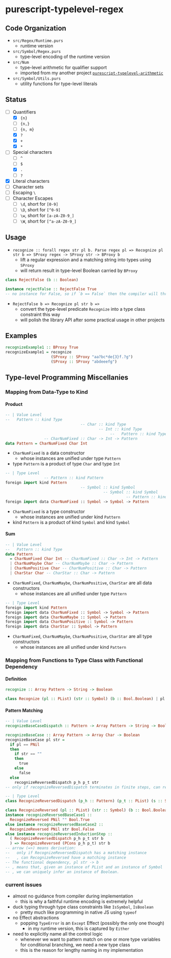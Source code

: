 # purescript-typelevel-regex

## Code Organization

- `src/Regex/Runtime.purs`
  - runtime version
- `src/Symbol/Regex.purs`
  - type-level encoding of the runtime version
- `src/Num`
  - type-level arithmetic for qualifier support
  - imported from my another project [`purescript-typelevel-arithmetic`](https://github.com/boygao1992/ADTplayground/tree/master/purescript_typelevel_arithmetic)
- `src/Symbol/Utils.purs`
  - utility functions for type-level literals

## Status

- [ ] Quantifiers
  - [x] `{n}`
  - [ ] `{n,}`
  - [ ] `{n, m}`
  - [x] `?`
  - [x] `+`
  - [x] `*`
- [ ] Special characters
  - [ ] `^`
  - [ ] `$`
  - [x] `.`
  - [ ] `?`
- [x] Literal characters
- [ ] Character sets
- [ ] Escaping `\`
- [ ] Character Escapes
  - [ ] `\d`, short for `[0-9]`
  - [ ] `\D`, short for `[^0-9]`
  - [ ] `\w`, short for `[a-zA-Z0-9_]`
  - [ ] `\W`, short for `[^a-zA-Z0-9_]`

## Usage

- `recognize :: forall regex str pl b. Parse regex pl => Recognize pl str b => SProxy regex -> SProxy str -> BProxy b`
  - lift a regular expression and a matching string into types using `SProxy`
  - will return result in type-level Boolean carried by `BProxy`

```purescript
class RejectFalse (b :: Boolean)

instance rejectFalse :: RejectFalse True
-- no instance for False, so if `b == False` then the compiler will throw "no type class instance" TypeError
```
- `RejectFalse b => Recognize pl str b =>`
  - convert the type-level predicate `Recognize` into a type class constraint this way
  - will polish the library API after some practical usage in other projects

## Examples

```purescript
recognizeExample1 :: BProxy True
recognizeExample1 = recognize
                    (SProxy :: SProxy "aa?bc*de{3}f.?g")
                    (SProxy :: SProxy "abdeeefg")
```

## Type-level Programming Miscellanies

### Mapping from Data-Type to Kind

#### Product

```purescript
-- | Value Level
--   Pattern :: kind Type
                                 -- Char :: kind Type
                                         -- Int :: kind Type
                                              --   Pattern :: kind Type
                 -- CharNumFixed :: Char -> Int -> Pattern
data Pattern = CharNumFixed Char Int
```
- `CharNumFixed` is a data constructor
  - whose instances are unified under type `Pattern`
- type `Pattern` is a product of type `Char` and type `Int`

```purescript
-- | Type Level
                 -- Pattern :: kind Pattern
foreign import kind Pattern
                                 -- Symbol :: kind Symbol
                                           -- Symbol :: kind Symbol
                                                     -- Pattern :: kind Pattern
foreign import data CharNumFixed :: Symbol -> Symbol -> Pattern
```
- `CharNumFixed` is a type constructor
  - whose instances are unified under kind `Pattern`
- kind `Pattern` is a product of kind `Symbol` and kind `Symbol`

#### Sum

```purescript
-- | Value Level
--   Pattern :: kind Type
data Pattern
  = CharNumFixed Char Int -- CharNumFixed :: Char -> Int -> Pattern
  | CharNumMaybe Char -- CharNumMaybe :: Char -> Pattern
  | CharNumPositive Char -- CharNumPositive :: Char -> Pattern
  | CharStar Char -- CharStar :: Char -> Pattern
```
- `CharNumFixed`, `CharNumMaybe`, `CharNumPositive`, `CharStar` are all data constructors
  - whose instances are all unified under type `Pattern`

```purescript
-- | Type Level
foreign import kind Pattern
foreign import data CharNumFixed :: Symbol -> Symbol -> Pattern
foreign import data CharNumMaybe :: Symbol -> Pattern
foreign import data CharNumPositive :: Symbol -> Pattern
foreign import data CharStar :: Symbol -> Pattern
```
- `CharNumFixed`, `CharNumMaybe`, `CharNumPositive`, `CharStar` are all type constructors
  - whose instances are all unified under kind `Pattern`

### Mapping from Functions to Type Class with Functional Dependency

#### Definition

```purescript
recognize :: Array Pattern -> String -> Boolean
```

```purescript
class Recognize (pl :: PList) (str :: Symbol) (b :: Bool.Boolean) | pl str -> b
```

#### Pattern Matching

```purescript
-- | Value Level
recognizeBaseCaseDispatch :: Pattern -> Array Pattern -> String -> Boolean

recognizeBaseCase :: Array Pattern -> Array Char -> Boolean
recognizeBaseCase pl str =
  if pl == PNil
  then
    if str == ""
    then
      true
    else
      false
  else
    recognizeReversedDispatch p_h p_t str
-- only if recognizeReversedDispatch terminates in finite steps, can recognizeBaseCase have a Boolean as its result (otherwise, bottom)

-- | Type Level
class RecognizeReversedDispatch (p_h :: Pattern) (p_t :: PList) (s :: Symbol) (b :: Bool.Boolean) | p_h p_t s -> b

class RecognizeReversed (pl :: PList) (str :: Symbol) (b :: Bool.Boolean) | pl str -> b
instance recognizeReversedBaseCase1 ::
  RecognizeReversed PNil "" Bool.True
else instance recognizeReversedBaseCase2 ::
  RecognizeReversed PNil str Bool.False
else instance recognizeReversedInductionStep ::
  ( RecognizeReversedDispatch p_h p_t str b
  ) => RecognizeReversed (PCons p_h p_t) str b
-- arrow (=>) means derivation:
--   only if RecognizeReversedDispatch has a matching instance
--   , can RecognizeReversed have a matching instance
-- The functional dependency, pl str -> b
-- , means that, given an instance of PList and an instance of Symbol
-- , we can uniquely infer an instance of Boolean.
```

### current issues

- almost no guidance from compiler during implementation
  - this is why a faithful runtime encoding is extremely helpful
- duck typing through type class constraints like `IsSymbol`, `IsBoolean`
  - pretty much like programming in native JS using `typeof`
- no Effect abstractions
  - popping `TypeError` is an `Except` Effect (possibly the only one though)
    - in my runtime version, this is captured by `Either`
- need to explicitly name all the control logic
  - whenever we want to pattern match on one or more type variables for conditional branching, we need a new type class
  - this is the reason for lengthy naming in my implementation
  
